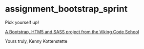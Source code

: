 assignment_bootstrap_sprint
===========================

Pick yourself up!

[A Bootstrap, HTM5 and SASS project from the Viking Code School](http://www.vikingcodeschool.com)

Yours truly,
Kenny Kottenstette
